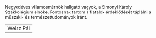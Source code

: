 ﻿---
layout: page_kutej_profilok
tud_idopont: 0
kutej_programfelelos_eloado: Weisz Pál
kutej_programfelelos: 
kutej_eloado:
---
Negyedéves villamosmérnök hallgató vagyok, a Simonyi Károly Szakkolégium elnöke. Fontosnak tartom a fiatalok érdeklődését táplálni a műszaki- és természettudományok iránt.




 <table class="picture">
<tr>
<td>

<div class="gallery">
    
  <div class="desc">Weisz Pál</div>
</div>

</td>
</tr>
</table>
